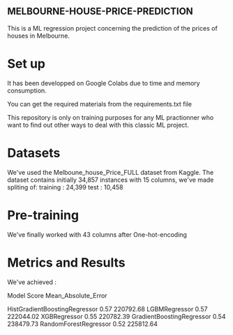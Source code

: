 ## MELBOURNE-HOUSE-PRICE-PREDICTION

This is a ML regression project concerning the prediction of the prices of houses in Melbourne.

# Set up

It has been developped on Google Colabs due to time and memory consumption.

You can get the required materials from the requirements.txt file

This repository is only on training purposes for any ML practionner who want to find out other ways to deal with this classic ML project.

# Datasets

We've used the Melboune_house_Price_FULL dataset from Kaggle.
The dataset contains initially 34,857 instances with 15 columns, we've made spliting of:
training : 24,399
test : 10,458

# Pre-training

We've finally worked with 43 columns after One-hot-encoding 

# Metrics and Results

We've achieved :

Model							Score 		Mean_Absolute_Error

HistGradientBoostingRegressor 	0.57 		220792.68
LGBMRegressor 	                0.57 		222044.02
XGBRegressor                	0.55 		220782.39
GradientBoostingRegressor 	    0.54 		238479.73
RandomForestRegressor 	        0.52 		225812.64






